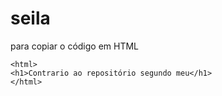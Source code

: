 # seila
para copiar o código em HTML
```
<html>
<h1>Contrario ao repositório segundo meu</h1>
</html>
```
